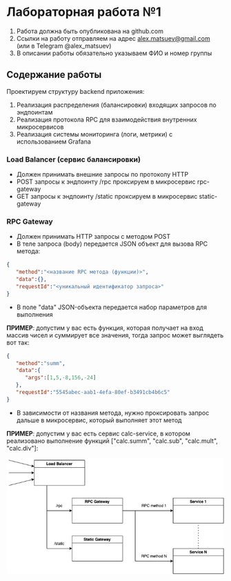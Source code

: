 # Лабораторная работа №1

1. Работа должна быть опубликована на github.com
2. Ссылки на работу отправляем на адрес alex.matsuev@gmail.com (или в Telegram @alex_matsuev)
3. В описании работы обязательно указываем ФИО и номер группы

## Содержание работы

Проектируем структуру backend приложения:

1. Реализация распределения (балансировки) входящих запросов по эндпоинтам
2. Реализация протокола RPC для взаимодействия внутренних микросервисов
3. Реализация системы мониторинга (логи, метрики) с использованием Grafana

### Load Balancer (сервис балансировки)
- Должен принимать внешние запросы по протоколу HTTP
- POST запросы к эндпоинту /rpc проксируем в микросервис rpc-gateway
- GET запросы к эндпоинту /static проксируем в микросервис static-gateway

### RPC Gateway
- Должен принимать HTTP запросы с методом POST
- В теле запроса (body) передается JSON объект для вызова RPC метода:
```json
{
   "method":"<название RPC метода (функции)>",
   "data":{},
   "requestId":"<уникальный идентификатор запроса>"
}
```
- В поле "data" JSON-объекта передается набор параметров для выполнения
  
**ПРИМЕР**: допустим у вас есть функция, которая получает на вход массив чисел и суммирует все значения, тогда запрос может выглядеть вот так:
```json
{
   "method":"summ",
   "data":{
      "args":[1,5,-8,156,-24]
   },
   "requestId":"5545abec-aab1-4efa-80ef-b3491cb4b6c5"
}
```
- В зависимости от названия метода, нужно проксировать запрос дальше в микросервис, который выполняет этот метод

**ПРИМЕР**: допустим у вас есть сервис calc-service, в котором реализовано выполнение функций ["calc.summ", "calc.sub", "calc.mult", "calc.div"]:


![lab-01-diagram drawio](lab-01-diagram.drawio.png)
